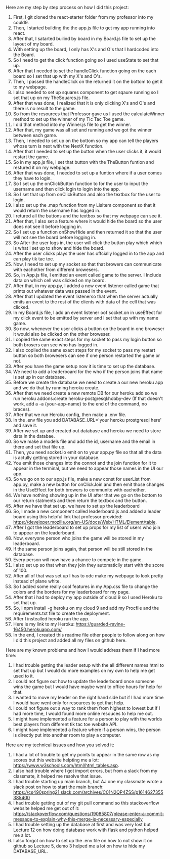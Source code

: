 Here are my step by step process on how I did this project:

1. First, I git cloned the react-starter folder from my professor into my could9.
2. Then, I started building the the app.js file to get my app running into react.
3. After that, I satarted builind by board in my Board.js file to set up the layout of my board.
4. With setting up the board, I only has X's and O's that I hardcoded into the Board.
5. So I need to get the click function going so I used useState to set that up.
6. After that I needed to set the handleClick function going on the each board so I set that up with my X's and O's.
7. Then, I passed the handleClick on the returned it on the bottom to get it to my webpage.
8. I also needed to set up squares component to get sqaure running so I set that up on my TheSquares.js file.
9. After that was done, I realized that it is only clicking X's and O's and there is no result to the game.
10. So from the resources that Professor gave us I used the calculateWinner method to set up the winner of my Tic Tac Toe game.
11. I did that method into my Winner.js file to get the winner.
12. After that, my game was all set and running and we got the winner between each game.
13. Then, I needed to set up on the bottom so my app can tell the players whose turn is next with the NextX function.
14. After that I needed to set up the button when the user clicks it, it would restart the game.
15. So in my app.js file, I set that button with the TheButton funtion and restured it on my webpage.
16. After that was done, I needed to set up a funtion where if a user comes they have to login. 
17. So I set up the onClickButton function to for the user to input the username and then click login to login into the app.
18. So I set that up from onClickButton and also the textbox for the user to login.
19. I also set up the .map function from my LisItem component so that it would return the username has logged in.
20. I retured all the buttons and the textbox so that my webpage can see it.
21. After that, I also set a feature where it would hide the board so the user does not see it before logging in.
22. So I set up a function onShowHide and then returned it so that the user will not see the board before logging in.
23. So After the user logs in, the user will click the button play which which is what I set up to show and hide the board.
24. After the user clicks plays the user has offcially logged in to the app and can play tik tac toe.
25. Now, I need to set up my socket so that that browers can communicate with eachother from different browesers. 
26. So, in App.js file, I emitted an event called game to the server. I Include data on which cell was clicked on my board.
27. After that, in my app.py, I added a new event listener called game that prints out whatever data was passed in the event.
28. After that I updated the  event listenerso that when the server actually emits an event to the rest of the clients with data of the cell that was clicked.
29. In my Board.js file, I add an event listener oof socket.on in useEffect for my click event to be emitted by server and I set that up with my name game.
30. So now, whenever the user clicks a button on the board in one broweser it would also be clicked on the other broweser.
31. I copied the same exact steps for my socket to pass my login button so both brosers can see who has logged in.
32. I also coplied the same exact steps for my socket to pass my restart button so both browesers can see if one person restarted the game or not.
33. After you have the game setup now it is time to set up the database. 
34. We need to add a leaderboard for the who if the person joins that name is set up in our database.
35. Before we create the database we need to create a our new heroku app and we do that by running heroku create.
36. After that we need create a new remote DB for our heroku add so we run heroku addons:create heroku-postgresql:hobby-dev (If that doesn't work, add a -a {your-app-name} to the end of the command, no braces).
37. After that we run Heroku config, then make a .env file.
38. In the .env file you add DATABASE_URL='your heroku prostgresql here' and save it.
39.  After we set up and created out database and heroku we need to store data in the databae.
40.  So we make a models file and add the id, username and the email in there and set that file up.
41.  Then, you need socket.io emit on to your app.py file so that all the data is actully getting stored in your database.
42.  You emit those changes into the connot and the join function for it to appear in the terminal, but we need to appear those names in the UI our app.
43.  So we go on to our app.js file, make a new const for userList from app.py, make a new button for onClickJoin and then emit those changes in the UseEffect for both browers to communite with eachother.
44.  We have nothing showing up in the UI after that we go on the bottom to our return statments and then return the textbox and the button.
45.  After we have that set up, we have to set up the leaderboard 
46.  So, I made a new component called leaderboard.js and added a leader board using this helpful link that professor provided: https://developer.mozilla.org/en-US/docs/Web/HTML/Element/table.
47.  After I got the leaderboard to set up props for my list of users who join to appear on the leaderboard. 
48.  Now, everyone person who joins the game will be stored in my leaderboard.
49.  If the same person joins again, that person will be still stored in the database.
50.  Every person will now have a chance to compete in the game.
51.  I also set up so that when they join they automaticlly start with the score of 100.
52.  After all of that was set up I has to odc make my webpage to look pretty instead of plane white.
53.  So I added some really cool features in my App.css file to change the colors and the borders for my leaderboard for my page.
54.  After that i had to deploy my app outside of cloud 9 so I used Heroku to set that up. 
55.  So, I npm install -g heroku on my cloud 9 and add my Procfile and the requirements.txt file to create the deployment.
56.  After I instealled heroku ran the app.
57.  Here is my link to my Heroku: https://guarded-ravine-16450.herokuapp.com/
58.  In the end, I created this readme file other people to follow along on how I did this project and added all my files on github here.

Here are my known problems and how I would address them if I had more time:
1. I had trouble getting the leader setup with the all different names html to set that up but I would do more examples on my own to help me get used to it.
2. I could not figure out how to update the leaderboard once someone wins the game but I would have maybe went to office hours for help for that.
3. I wanted to move my leader on the right hand side but if I had more time I would have went only for resources to get that help.
4. I could not figure out a way to rank them from highest to lowest but if I had more time, I would found more online resouces to help me out.
5. I might have implemented a feature for a person to play with the worlds best players from different tik tac toe website API.
6. I might have implemented a feature where if a person wins, the person is directly put into another room to play a computer.

Here are my technical issues and how you solved it: 
1. I had a lot of trouble to get my points to appear in the same row as my scores but this website helpting me a lot: https://www.w3schools.com/html/html_tables.asp.
2. I also had trouble where I got import errors, but from a slack from my classmate, it helped me resolve that issue.
3. I had trouble starting up main branch, but AJ one my classmate wrote a slack post on how to start the main branch: https://cs490spring21.slack.com/archives/C01N2QP4ZSS/p1614627355385400
4. I had trouble getting out of my git pull command so this stackoverflow website helped me get out of it: https://stackoverflow.com/questions/19085807/please-enter-a-commit-message-to-explain-why-this-merge-is-necessary-especially
5. I had trouble setting up the database at first and was very lost but Lecture 12 on how doing database work with flask and python helped me a lot.
6. I also forgot on how to set up the .env file on how to not show it on github so Lecture 5, demo 3 helped me a lot on how to hide my DATABASE_URL.
